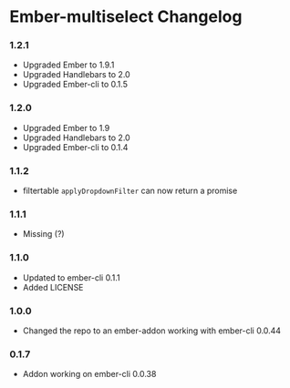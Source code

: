 # Ember-multiselect Changelog

### 1.2.1
 * Upgraded Ember to 1.9.1
 * Upgraded Handlebars to 2.0
 * Upgraded Ember-cli to 0.1.5

### 1.2.0

 * Upgraded Ember to 1.9
 * Upgraded Handlebars to 2.0
 * Upgraded Ember-cli to 0.1.4

### 1.1.2

 * filtertable `applyDropdownFilter` can now return a promise

### 1.1.1

 * Missing (?)

### 1.1.0

 * Updated to ember-cli 0.1.1
 * Added LICENSE

### 1.0.0

 * Changed the repo to an ember-addon working with ember-cli 0.0.44


### 0.1.7

 * Addon working on ember-cli 0.0.38

